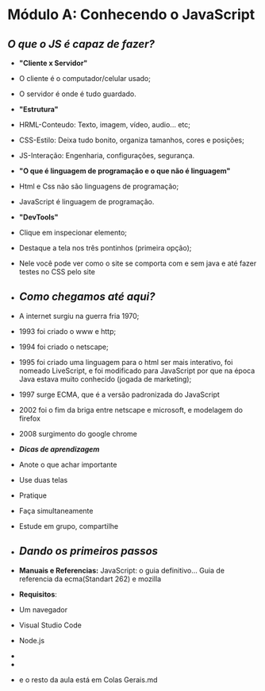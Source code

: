 # Módulo A: Conhecendo o JavaScript

<h2><i><b>O que o JS é capaz de fazer?</b></i></h2>

- <b>"Cliente x Servidor"</b>
- O cliente é o computador/celular usado;
- O servidor é onde é tudo guardado.

- <b>"Estrutura"</b>

- HRML-Conteudo: Texto, imagem, vídeo, audio... etc;
- CSS-Estilo: Deixa tudo bonito, organiza tamanhos, cores e posições;
- JS-Interação: Engenharia, configurações, segurança.

- <b>"O que é linguagem de programação e o que não é linguagem"</b>

- Html e Css não são linguagens de programação;
- JavaScript é linguagem de programação.

- <b>"DevTools"</b>

- Clique em inspecionar elemento;
- Destaque a tela nos três pontinhos (primeira opção);
- Nele você pode ver como o site se comporta com e sem java e até fazer testes no CSS pelo site

* <h2><i><b>Como chegamos até aqui?</b></i></h2>

- A internet surgiu na guerra fria 1970;
- 1993 foi criado o www e http;
- 1994 foi criado o netscape;
- 1995 foi criado uma linguagem para o html ser mais interativo, foi nomeado LiveScript, e foi modificado para JavaScript por que na época Java estava muito conhecido (jogada de marketing);
- 1997 surge ECMA, que é a versão padronizada do JavaScript
- 2002 foi o fim da briga entre netscape e microsoft, e modelagem do firefox
- 2008 surgimento do google chrome

- <b><i>Dicas de aprendizagem</i></b>

- Anote o que achar importante
- Use duas telas
- Pratique
- Faça simultaneamente
- Estude em grupo, compartilhe

* <h2><i><b>Dando os primeiros passos</b></i></h2>

- <b>Manuais e Referencias:</b> JavaScript: o guia definitivo... Guia de referencia da ecma(Standart 262) e mozilla

- <b>Requisitos</b>:
- Um navegador
- Visual Studio Code
- Node.js
- 
- 
- e o resto da aula está em Colas Gerais.md